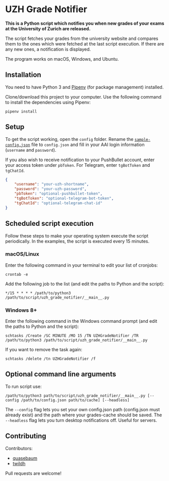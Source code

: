 # UZH Grade Notifier

**This is a Python script which notifies you when new grades of your exams at the University of Zurich are released.**

The script fetches your grades from the university website and compares them to the ones which were fetched at the last script execution. If there are any new ones, a notification is displayed.

The program works on macOS, Windows, and Ubuntu.


## Installation

You need to have Python 3 and [Pipenv](https://github.com/kennethreitz/pipenv) (for package management) installed. 

Clone/download this project to your computer. Use the following command to install the dependencies using Pipenv:

```
pipenv install
```


## Setup

To get the script working, open the `config` folder. Rename the [`sample-config.json`](config/sample-config.json) file to `config.json` and fill in your AAI login information (`username` and `password`).

If you also wish to receive notification to your PushBullet account, enter your access token under `pbToken`. For Telegram, enter `tgBotToken` and `tgChatId`.

```json
{
    "username": "your-uzh-shortname",
    "password": "your-uzh-password",
    "pbToken": "optional-pushbullet-token",
    "tgBotToken": "optional-telegram-bot-token",
    "tgChatId": "optional-telegram-chat-id"
}
```

## Scheduled script execution

Follow these steps to make your operating system execute the script periodically. In the examples, the script is executed every 15 minutes.

### macOS/Linux

Enter the following command in your terminal to edit your list of cronjobs:
```
crontab -e
```
Add the following job to the list (and edit the paths to Python and the script):
```
*/15 * * * * /path/to/python3 /path/to/script/uzh_grade_notifier/__main__.py
```

### Windows 8+

Enter the following command in the Windows command prompt (and edit the paths to Python and the script):
```
schtasks /Create /SC MINUTE /MO 15 /TN UZHGradeNotifier /TR /path/to/python3 /path/to/script/uzh_grade_notifier/__main__.py
```
If you want to remove the task again:
```
schtasks /delete /tn UZHGradeNotifier /f
```

## Optional command line arguments

To run script use:
```
/path/to/python3 path/to/script/uzh_grade_notifier/__main__.py [--config /path/to/config.json path/to/cache] [--headless]
```
The ```--config``` flag lets you set your own config.json path (config.json must already exist) and the path where your grades-cache should be saved.
The ```--headless``` flag lets you turn desktop notifications off. Useful for servers.

## Contributing

Contributors:

- [quasebaum](https://github.com/quasebaum)
- [twildh](https://github.com/twildh)

Pull requests are welcome!